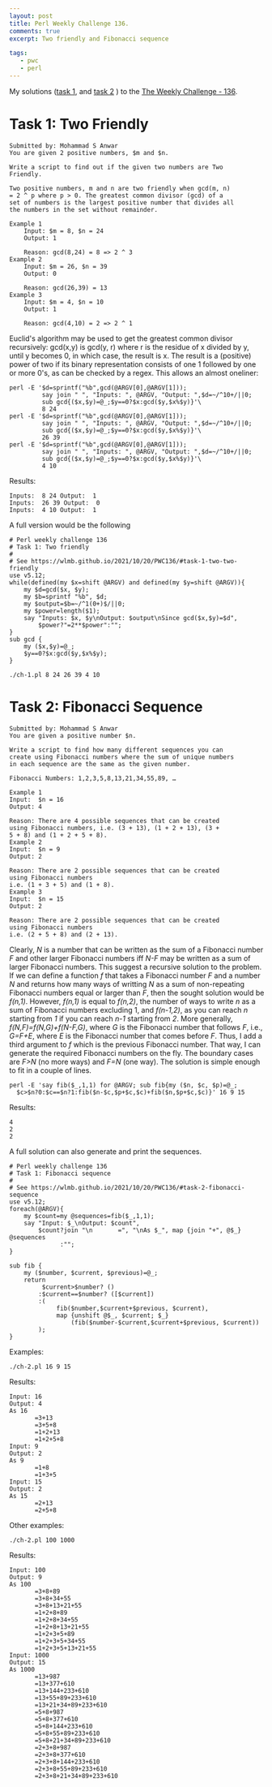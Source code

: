 ```yaml
---
layout: post
title: Perl Weekly Challenge 136.
comments: true
excerpt: Two friendly and Fibonacci sequence

tags:
   - pwc
   - perl
---
```


My solutions
([task 1](https://github.com/wlmb/perlweeklychallenge-club/blob/master/challenge-136/wlmb/perl/ch-1.pl),
and
[task 2](https://github.com/wlmb/perlweeklychallenge-club/blob/master/challenge-136/wlmb/perl/ch-2.pl)
)
to the  [The Weekly Challenge - 136](https://theweeklychallenge.org/blog/perl-weekly-challenge-136).


# Task 1: Two Friendly

    Submitted by: Mohammad S Anwar
    You are given 2 positive numbers, $m and $n.

    Write a script to find out if the given two numbers are Two
    Friendly.

    Two positive numbers, m and n are two friendly when gcd(m, n)
    = 2 ^ p where p > 0. The greatest common divisor (gcd) of a
    set of numbers is the largest positive number that divides all
    the numbers in the set without remainder.

    Example 1
        Input: $m = 8, $n = 24
        Output: 1

        Reason: gcd(8,24) = 8 => 2 ^ 3
    Example 2
        Input: $m = 26, $n = 39
        Output: 0

        Reason: gcd(26,39) = 13
    Example 3
        Input: $m = 4, $n = 10
        Output: 1

        Reason: gcd(4,10) = 2 => 2 ^ 1

Euclid's algorithm may be used to get the greatest common divisor recursively:
gcd(x,y) is gcd(y, r) where r is the residue of x divided
by y, until y becomes 0, in which case, the result is x. The
result is a (positive) power of two if its binary
representation consists of one 1 followed by one or more 0's,
as can be checked by a regex. This allows an almost oneliner:

    perl -E '$d=sprintf("%b",gcd(@ARGV[0],@ARGV[1]));
             say join " ", "Inputs: ", @ARGV, "Output: ",$d=~/^10+/||0;
             sub gcd{($x,$y)=@_;$y==0?$x:gcd($y,$x%$y)}'\
             8 24
    perl -E '$d=sprintf("%b",gcd(@ARGV[0],@ARGV[1]));
             say join " ", "Inputs: ", @ARGV, "Output: ",$d=~/^10+/||0;
             sub gcd{($x,$y)=@_;$y==0?$x:gcd($y,$x%$y)}'\
             26 39
    perl -E '$d=sprintf("%b",gcd(@ARGV[0],@ARGV[1]));
             say join " ", "Inputs: ", @ARGV, "Output: ",$d=~/^10+/||0;
             sub gcd{($x,$y)=@_;$y==0?$x:gcd($y,$x%$y)}'\
             4 10

Results:

    Inputs:  8 24 Output:  1
    Inputs:  26 39 Output:  0
    Inputs:  4 10 Output:  1

A full version would be the following

    # Perl weekly challenge 136
    # Task 1: Two friendly
    #
    # See https://wlmb.github.io/2021/10/20/PWC136/#task-1-two-two-friendly
    use v5.12;
    while(defined(my $x=shift @ARGV) and defined(my $y=shift @ARGV)){
        my $d=gcd($x, $y);
        my $b=sprintf "%b", $d;
        my $output=$b=~/^1(0+)$/||0;
        my $power=length($1);
        say "Inputs: $x, $y\nOutput: $output\nSince gcd($x,$y)=$d",
            $power?"=2**$power":"";
    }
    sub gcd {
        my ($x,$y)=@_;
        $y==0?$x:gcd($y,$x%$y);
    }

    ./ch-1.pl 8 24 26 39 4 10


# Task 2: Fibonacci Sequence

    Submitted by: Mohammad S Anwar
    You are given a positive number $n.

    Write a script to find how many different sequences you can
    create using Fibonacci numbers where the sum of unique numbers
    in each sequence are the same as the given number.

    Fibonacci Numbers: 1,2,3,5,8,13,21,34,55,89, …

    Example 1
    Input:  $n = 16
    Output: 4

    Reason: There are 4 possible sequences that can be created
    using Fibonacci numbers, i.e. (3 + 13), (1 + 2 + 13), (3 +
    5 + 8) and (1 + 2 + 5 + 8).
    Example 2
    Input:  $n = 9
    Output: 2

    Reason: There are 2 possible sequences that can be created
    using Fibonacci numbers
    i.e. (1 + 3 + 5) and (1 + 8).
    Example 3
    Input:  $n = 15
    Output: 2

    Reason: There are 2 possible sequences that can be created
    using Fibonacci numbers
    i.e. (2 + 5 + 8) and (2 + 13).

Clearly, *N* is a number that can be written as the sum of a Fibonacci
number *F* and other larger Fibonacci numbers iff *N-F* may
be written as a sum of larger Fibonacci numbers. This suggest
a recursive solution to the problem. If we can define a function
*f* that takes a Fibonacci number *F* and a number
*N* and returns how many ways of writting *N* as a sum of
non-repeating Fibonacci numbers equal or larger than *F*, then
the sought solution would be *f(n,1)*. However, *f(n,1)* is
equal to *f(n,2)*, the number of ways to write *n* as a sum of
Fibonacci numbers excluding 1, and *f(n-1,2)*, as you can
reach *n* starting from *1* if you can reach *n-1* starting
from *2*. More generally, *f(N,F)=f(N,G)+f(N-F,G)*, where *G*
is the Fibonacci number that follows *F*, i.e., *G=F+E*,
where *E* is the Fibonacci number that comes before *F*. Thus,
I add a third argument to *f* which is the previous Fibonacci
number. That way, I can generate the required Fibonacci
numbers on the fly. The boundary cases are *F>N* (no more ways)
and *F=N* (one way). The solution is simple enough to fit in a
couple of lines.

    perl -E 'say fib($_,1,1) for @ARGV; sub fib{my ($n, $c, $p)=@_;
      $c>$n?0:$c==$n?1:fib($n-$c,$p+$c,$c)+fib($n,$p+$c,$c)}' 16 9 15

Results:

    4
    2
    2

A full solution can also generate and print the sequences.

    # Perl weekly challenge 136
    # Task 1: Fibonacci sequence
    #
    # See https://wlmb.github.io/2021/10/20/PWC136/#task-2-fibonacci-sequence
    use v5.12;
    foreach(@ARGV){
        my $count=my @sequences=fib($_,1,1);
        say "Input: $_\nOutput: $count",
            $count?join "\n       =", "\nAs $_", map {join "+", @$_} @sequences
                  :"";
    }

    sub fib {
        my ($number, $current, $previous)=@_;
        return
             $current>$number? ()
            :$current==$number? ([$current])
            :(
                 fib($number,$current+$previous, $current),
                 map {unshift @$_, $current; $_}
                     (fib($number-$current,$current+$previous, $current))
            );
    }

Examples:

    ./ch-2.pl 16 9 15

Results:

    Input: 16
    Output: 4
    As 16
           =3+13
           =3+5+8
           =1+2+13
           =1+2+5+8
    Input: 9
    Output: 2
    As 9
           =1+8
           =1+3+5
    Input: 15
    Output: 2
    As 15
           =2+13
           =2+5+8

Other examples:

    ./ch-2.pl 100 1000

Results:

    Input: 100
    Output: 9
    As 100
           =3+8+89
           =3+8+34+55
           =3+8+13+21+55
           =1+2+8+89
           =1+2+8+34+55
           =1+2+8+13+21+55
           =1+2+3+5+89
           =1+2+3+5+34+55
           =1+2+3+5+13+21+55
    Input: 1000
    Output: 15
    As 1000
           =13+987
           =13+377+610
           =13+144+233+610
           =13+55+89+233+610
           =13+21+34+89+233+610
           =5+8+987
           =5+8+377+610
           =5+8+144+233+610
           =5+8+55+89+233+610
           =5+8+21+34+89+233+610
           =2+3+8+987
           =2+3+8+377+610
           =2+3+8+144+233+610
           =2+3+8+55+89+233+610
           =2+3+8+21+34+89+233+610
